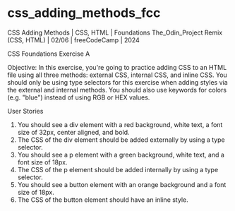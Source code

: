 # css_adding_methods_fcc
CSS Adding Methods | CSS, HTML | Foundations The_Odin_Project Remix (CSS, HTML) | 02/06 | freeCodeCamp | 2024

CSS Foundations Exercise A

Objective: In this exercise, you're going to practice adding CSS to an HTML file using all three methods: external CSS, internal CSS, and inline CSS. You should only be using type selectors for this exercise when adding styles via the external and internal methods. You should also use keywords for colors (e.g. "blue") instead of using RGB or HEX values.

User Stories

1. You should see a div element with a red background, white text, a font size of 32px, center aligned, and bold.
2. The CSS of the div element should be added externally by using a type selector.
3. You should see a p element with a green background, white text, and a font size of 18px.
4. The CSS of the p element should be added internally by using a type selector.
5. You should see a button element with an orange background and a font size of 18px.
6. The CSS of the button element should have an inline style.